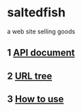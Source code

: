 # saltedfish

a web site selling goods

## 1 [API document](doc/API.md)

## 2 [URL tree](doc/url.md)

## 3 [How to use](doc/doc.md)
